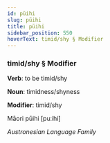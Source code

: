 ```yaml
---
id: püihi
slug: püihi
title: püihi
sidebar_position: 550
hoverText: timid/shy § Modifier
---
```


### timid/shy § Modifier

**Verb**: to be timid/shy

**Noun**: timidness/shyness

**Modifier**: timid/shy

Māori pūihi [puːihi]

*Austronesian Language Family*